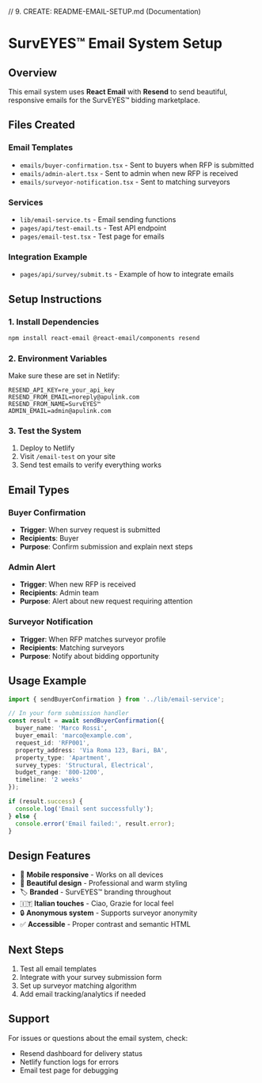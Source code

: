 // 9. CREATE: README-EMAIL-SETUP.md (Documentation)
# SurvEYES™ Email System Setup

## Overview
This email system uses **React Email** with **Resend** to send beautiful, responsive emails for the SurvEYES™ bidding marketplace.

## Files Created

### Email Templates
- `emails/buyer-confirmation.tsx` - Sent to buyers when RFP is submitted
- `emails/admin-alert.tsx` - Sent to admin when new RFP is received
- `emails/surveyor-notification.tsx` - Sent to matching surveyors

### Services
- `lib/email-service.ts` - Email sending functions
- `pages/api/test-email.ts` - Test API endpoint
- `pages/email-test.tsx` - Test page for emails

### Integration Example
- `pages/api/survey/submit.ts` - Example of how to integrate emails

## Setup Instructions

### 1. Install Dependencies
```bash
npm install react-email @react-email/components resend
```

### 2. Environment Variables
Make sure these are set in Netlify:
```
RESEND_API_KEY=re_your_api_key
RESEND_FROM_EMAIL=noreply@apulink.com
RESEND_FROM_NAME=SurvEYES™
ADMIN_EMAIL=admin@apulink.com
```

### 3. Test the System
1. Deploy to Netlify
2. Visit `/email-test` on your site
3. Send test emails to verify everything works

## Email Types

### Buyer Confirmation
- **Trigger**: When survey request is submitted
- **Recipients**: Buyer
- **Purpose**: Confirm submission and explain next steps

### Admin Alert
- **Trigger**: When new RFP is received
- **Recipients**: Admin team
- **Purpose**: Alert about new request requiring attention

### Surveyor Notification
- **Trigger**: When RFP matches surveyor profile
- **Recipients**: Matching surveyors
- **Purpose**: Notify about bidding opportunity

## Usage Example

```typescript
import { sendBuyerConfirmation } from '../lib/email-service';

// In your form submission handler
const result = await sendBuyerConfirmation({
  buyer_name: 'Marco Rossi',
  buyer_email: 'marco@example.com',
  request_id: 'RFP001',
  property_address: 'Via Roma 123, Bari, BA',
  property_type: 'Apartment',
  survey_types: 'Structural, Electrical',
  budget_range: '800-1200',
  timeline: '2 weeks'
});

if (result.success) {
  console.log('Email sent successfully');
} else {
  console.error('Email failed:', result.error);
}
```

## Design Features

- 📱 **Mobile responsive** - Works on all devices
- 🎨 **Beautiful design** - Professional and warm styling
- 🏷️ **Branded** - SurvEYES™ branding throughout
- 🇮🇹 **Italian touches** - Ciao, Grazie for local feel
- 🔒 **Anonymous system** - Supports surveyor anonymity
- ✅ **Accessible** - Proper contrast and semantic HTML

## Next Steps

1. Test all email templates
2. Integrate with your survey submission form
3. Set up surveyor matching algorithm
4. Add email tracking/analytics if needed

## Support

For issues or questions about the email system, check:
- Resend dashboard for delivery status
- Netlify function logs for errors
- Email test page for debugging

